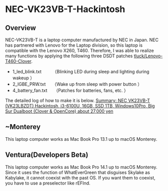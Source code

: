 # NEC-VK23VB-T-Hackintosh
## Overview
NEC-VK23VB-T is a laptop computer manufactured by NEC in Japan.
NEC has partnered with Lenovo for the Laptop division, so this laptop is compatible with the Lenovo X260, T460.
Therefore, I was able to realize many functions by applying the following three DSDT patches [tluck/Lenovo-T460-Clover](https://github.com/tluck/Lenovo-T460-Clover).

- 1_led_blink.txt　　　（Blinking LED during sleep and lighting during wakeup ）
- 2_IGBE_PRW.txt　　（Wake up from sleep with power button ）
- 4_battery_fan.txt　　（Patches for batteries, fans, etc. ）

The detailed log of how to make it is below.
[Summary: NEC VK23VB-T (VK23LBZDT) Hackintosh, i3-6100U, 16GB, SSD 1TB, Windows10Pro, Big Sur Dualboot (Clover & OpenCore) about 27,000 yen](https://mifmif.mydns.jp/alpha/?p=1629)

## ~Monterey
This laptop computer works as Mac Book Pro 13.1 up to macOS Monterey.

## Ventura(Developers Beta)
This laptop computer works as Mac Book Pro 14.1 up to macOS Monterey.
Since it uses the function of WhatEverGreen that disguises Skylake as Kabylake, it cannot coexist with the past OS.
If you want them to coexist, you have to use a preselector like rEFInd.
